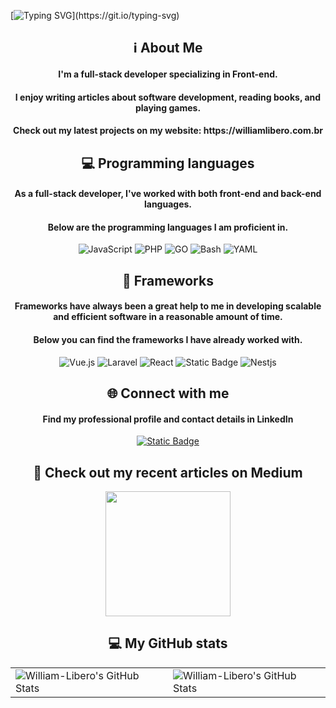 [![Typing SVG](https://readme-typing-svg.herokuapp.com?font=Fira+Code&size=30&duration=2500&pause=200&color=0BF700&background=000000&center=true&vCenter=true&multiline=true&random=false&width=900&height=135&lines=Hi%2C+my+name+is+William.;Welcome+to+my+GitHub+profile.;Check+out+all+my+info+below.)](https://git.io/typing-svg)

<div align="center">
    <h2>ℹ️ About Me</h2>
    <h4>I'm a full-stack developer specializing in Front-end.</h4>
    <h4>I enjoy writing articles about software development, reading books, and playing games.</h4>
    <h4>Check out my latest projects on my website: https://williamlibero.com.br</h4>
</div>

<div align="center">
    <h2>💻 Programming languages</h2>
    <h4>As a full-stack developer, I've worked with both front-end and back-end languages.</h4>
    <h4>Below are the programming languages I am proficient in.</h4>
    <img alt="JavaScript" src="https://img.shields.io/badge/JavaScript-%20?style=for-the-badge&logo=javascript&logoColor=black&color=%23f5de1c">
    <img alt="PHP" src="https://img.shields.io/badge/PHP-%20?style=for-the-badge&logo=php&logoColor=black&color=%233678ac">
    <img alt="GO" src="https://img.shields.io/badge/GO-%20?style=for-the-badge&logo=go&logoColor=white&color=%2302aed6">
    <img alt="Bash" src="https://img.shields.io/badge/BASH-%20?style=for-the-badge&logo=gnubash&logoColor=white&color=%234caa26">
    <img alt="YAML" src="https://img.shields.io/badge/YAML-%20?style=for-the-badge&logo=yaml&logoColor=white&color=black">
</div>

<div align="center">
    <h2>🔧 Frameworks</h2>
    <h4>Frameworks have always been a great help to me in developing scalable and efficient software in a reasonable amount of time.</h4>
    <h4>Below you can find the frameworks I have already worked with.</h4>
    <img alt="Vue.js" src="https://img.shields.io/badge/Vue.js-%20?style=for-the-badge&logo=vuedotjs&logoColor=%2342b982&color=%23324a5c">
    <img alt="Laravel" src="https://img.shields.io/badge/Laravel-%20?style=for-the-badge&logo=Laravel&logoColor=white&color=%23f33a2e">
    <img alt="React" src="https://img.shields.io/badge/React-%20?style=for-the-badge&logo=react&logoColor=white&color=%2362dafc">
    <img alt="Static Badge" src="https://img.shields.io/badge/Next.js-%20?style=for-the-badge&logo=nextdotjs&logoColor=white&color=black">
    <img alt="Nestjs" src="https://img.shields.io/badge/Nestjs-%20?style=for-the-badge&logo=nestjs&logoColor=white&color=%23ea285f">
</div>

<div align="center">
    <h2>🌐 Connect with me</h2>
    <h4>Find my professional profile and contact details in LinkedIn</h4>
    <a target="_blank" href="https://www.linkedin.com/in/williamlibero">
        <img alt="Static Badge" src="https://img.shields.io/badge/LinkedIn-%20?style=for-the-badge&logo=linkedin&logoColor=white&color=%230b65c3">
    </a>
</div>

<div align="center">
    <h2>📖 Check out my recent articles on Medium</h2>
    <a href="https://github.com/kurt-liao/medium-story">
      <img
        height="200"
        src="https://medium-story.vercel.app/api?username=@williamliberos&index=0"
      />
    </a>
</div>

<div align="center">
    <h2>💻 My GitHub stats</h2>
     <table align="center" width="100%" height="100%" >
        <tr>
            <td><img src="https://github-readme-stats.vercel.app/api?username=William-Libero&theme=default&show_icons=true&hide_border=true&count_private=true" alt="William-Libero's GitHub Stats" /></td>
            <td><img src="https://github-readme-streak-stats.herokuapp.com/?user=William-Libero&theme=default&hide_border=true" alt="William-Libero's GitHub Stats" /></td>
        </tr>
     </table>
    <table align="center" width="100%" height="100%">
         <tr>
            <td><img src="https://github-readme-stats.vercel.app/api/top-langs/?username=William-Libero&theme=default&show_icons=true&hide_border=true&layout=compact" alt="William-Libero's GitHub Stats" /></td>
         </tr>
    </table>
</div>
